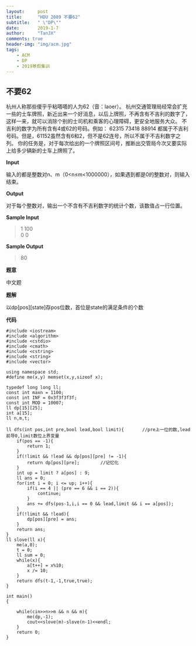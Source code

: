 ```yaml
---
layout:     post
title:      "HDU 2089 不要62"
subtitle:   " \"DP\""
date:       2019-1-7
author:     "TanJX"
comments: true
header-img: "img/acm.jpg"
tags:
    - ACM
    - DP
    - 2019寒假集训
---
```


## 不要62

杭州人称那些傻乎乎粘嗒嗒的人为62（音：laoer）。 
杭州交通管理局经常会扩充一些的士车牌照，新近出来一个好消息，以后上牌照，不再含有不吉利的数字了，这样一来，就可以消除个别的士司机和乘客的心理障碍，更安全地服务大众。 
不吉利的数字为所有含有4或62的号码。例如： 
62315 73418 88914 
都属于不吉利号码。但是，61152虽然含有6和2，但不是62连号，所以不属于不吉利数字之列。 
你的任务是，对于每次给出的一个牌照区间号，推断出交管局今次又要实际上给多少辆新的士车上牌照了。 

**Input**

输入的都是整数对n、m（0<n≤m<1000000），如果遇到都是0的整数对，则输入结束。 

**Output**

对于每个整数对，输出一个不含有不吉利数字的统计个数，该数值占一行位置。 

**Sample Input**

>1 100<br>
0 0

**Sample Output**

>80

**题意**

中文题

**题解**

以dp[pos][state]存pos位数，首位是state的满足条件的个数

**代码**

```
#include <iostream>
#include <algorithm>
#include <cstdio>
#include <cmath>
#include <cstring>
#include <string>
#include <vector>

using namespace std;
#define me(x,y) memset(x,y,sizeof x);

typedef long long ll;
const int maxn = 1100;
const int INF = 0x3f3f3f3f;
const int MOD = 10007;
ll dp[15][25];
int a[15];
ll n,m,t;

ll dfs(int pos,int pre,bool lead,bool limit){       //pre上一位的数,lead前导0,limit数位上界变量
    if(pos == -1){
        return 1;
    }
    if(!limit && !lead && dp[pos][pre] != -1){      
        return dp[pos][pre];        //记忆化
    }
    int up = limit ? a[pos] : 9;
    ll ans = 0;
    for(int i = 0; i <= up; i++){
        if(i == 4 || (pre == 6 && i == 2)){
            continue;
        }
        ans += dfs(pos-1,i,i == 0 && lead,limit && i == a[pos]);
    }
    if(!limit && !lead){
        dp[pos][pre] = ans;
    }
    return ans;
}
ll slove(ll x){
    me(a,0);
    t = 0;
    ll sum = 0;
    while(x){
        a[t++] = x%10;
        x /= 10;
    }
    return dfs(t-1,-1,true,true);
}

int main()
{

    while(cin>>n>>m && n && m){
        me(dp,-1);
        cout<<slove(m)-slove(n-1)<<endl;
    }
    return 0;
}

```